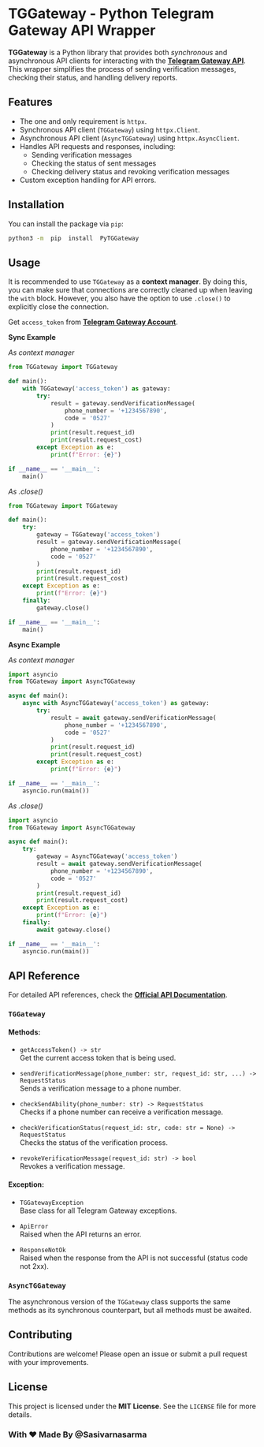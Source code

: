
# TGGateway - Python Telegram Gateway API Wrapper

**TGGateway** is a Python library that provides both *synchronous* and asynchronous API clients for interacting with the [**Telegram Gateway API**](https://core.telegram.org/gateway).
This wrapper simplifies the process of sending verification messages, checking their status, and handling delivery reports.

## Features
- The one and only requirement is `httpx`.
-   Synchronous API client (`TGGateway`) using `httpx.Client`.
-   Asynchronous API client (`AsyncTGGateway`) using `httpx.AsyncClient`.
-   Handles API requests and responses, including:
    -   Sending verification messages
    -   Checking the status of sent messages
    -   Checking delivery status and revoking verification messages
-   Custom exception handling for API errors.

## Installation
You can install the package via `pip`:
```bash
python3 -m  pip  install  PyTGGateway
```

## Usage
 It is recommended to use `TGGateway` as a **context manager**. By doing this, you can make sure that connections are correctly cleaned up when leaving the `with` block. However, you also have the option to use `.close()` to explicitly close the connection.
 
 Get `access_token` from [**Telegram Gateway Account**](https://gateway.telegram.org/account/api).
 
**Sync Example**

 *As context manager*
```python
from TGGateway import TGGateway

def main():
    with TGGateway('access_token') as gateway:
        try:
            result = gateway.sendVerificationMessage(
                phone_number = '+1234567890',
                code = '0527'
            )
            print(result.request_id)
            print(result.request_cost)
        except Exception as e:
            print(f"Error: {e}")

if __name__ == '__main__':
    main()
```

 *As .close()*
```python
from TGGateway import TGGateway

def main():
    try:
        gateway = TGGateway('access_token')
        result = gateway.sendVerificationMessage(
            phone_number = '+1234567890',
            code = '0527'
        )
        print(result.request_id)
        print(result.request_cost)
    except Exception as e:
        print(f"Error: {e}")
    finally:
        gateway.close()

if __name__ == '__main__':
    main()
```

**Async Example**

 *As context manager*
```python
import asyncio
from TGGateway import AsyncTGGateway

async def main():
    async with AsyncTGGateway('access_token') as gateway:
        try:
            result = await gateway.sendVerificationMessage(
                phone_number = '+1234567890',
                code = '0527'
            )
            print(result.request_id)
            print(result.request_cost)
        except Exception as e:
            print(f"Error: {e}")

if __name__ == '__main__':
    asyncio.run(main())
```

 *As .close()*
```python
import asyncio
from TGGateway import AsyncTGGateway

async def main():
    try:
        gateway = AsyncTGGateway('access_token')
        result = await gateway.sendVerificationMessage(
            phone_number = '+1234567890',
            code = '0527'
        )
        print(result.request_id)
        print(result.request_cost)
    except Exception as e:
        print(f"Error: {e}")
    finally:
        await gateway.close()

if __name__ == '__main__':
    asyncio.run(main())
```

## API Reference
 For detailed API references, check the [**Official API Documentation**](https://core.telegram.org/gateway/api).
### `TGGateway`

#### Methods:

-   `getAccessToken() -> str`  
    Get the current access token that is being used.

-   `sendVerificationMessage(phone_number: str, request_id: str, ...) -> RequestStatus`  
    Sends a verification message to a phone number.

-   `checkSendAbility(phone_number: str) -> RequestStatus`  
    Checks if a phone number can receive a verification message.

-   `checkVerificationStatus(request_id: str, code: str = None) -> RequestStatus`  
    Checks the status of the verification process.

-   `revokeVerificationMessage(request_id: str) -> bool`  
    Revokes a verification message.   

#### Exception:

-   `TGGatewayException`  
    Base class for all Telegram Gateway exceptions.

-   `ApiError`  
    Raised when the API returns an error.

-   `ResponseNotOk`  
    Raised when the response from the API is not successful (status code not 2xx).

### `AsyncTGGateway`

The asynchronous version of the `TGGateway` class supports the same methods as its synchronous counterpart, but all methods must be awaited.


## Contributing
Contributions are welcome! Please open an issue or submit a pull request with your improvements.

## License
This project is licensed under the **MIT License**. See the `LICENSE` file for more details.

### With ❤️ Made By @Sasivarnasarma
